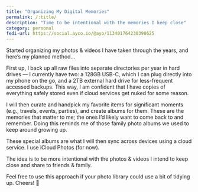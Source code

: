 ```yaml
---
title: "Organizing My Digital Memories"
permalink: /:title/
description: "Time to be intentional with the memories I keep close"
category: personal 
fedi-url: https://social.ayco.io/@ayo/113401764230390625
---
```


Started organizing my photos & videos I have taken through the years, and here’s my planned method...

First up, I back up all raw files into separate directories per year in hard drives — I currently have two: a 128GB USB-C, which I can plug directly into my phone on the go, and a 2TB external hard drive for less-frequent accessed backups. This way, I am confident that I have copies of everything safely stored even if cloud services get nuked for some reason. 

I will then curate and handpick my favorite items for significant moments (e.g., travels, events, parties), and create albums for them. These are the memories that matter to me; the ones I’d likely want to come back to and remember. Doing this reminds me of those family photo albums we used to keep around growing up.

These special albums are what I will then sync across devices using a cloud service. I use iCloud Photos (for now).

The idea is to be more intentional with the photos & videos I intend to keep close and share to friends & family.

Feel free to use this approach if your photo library could use a bit of tidying up. Cheers! 🍻


